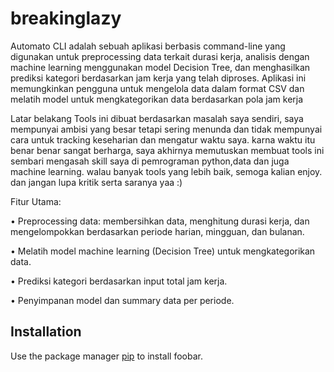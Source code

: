 # breakinglazy
Automato CLI adalah sebuah aplikasi berbasis command-line yang digunakan untuk preprocessing data terkait durasi kerja, analisis dengan machine learning menggunakan model Decision Tree, dan menghasilkan prediksi kategori berdasarkan jam kerja yang telah diproses. Aplikasi ini memungkinkan pengguna untuk mengelola data dalam format CSV dan melatih model untuk mengkategorikan data berdasarkan pola jam kerja

Latar belakang Tools ini dibuat berdasarkan masalah saya sendiri, saya mempunyai ambisi yang besar tetapi sering menunda dan tidak mempunyai cara untuk tracking keseharian dan mengatur waktu saya. karna waktu itu benar benar sangat berharga, saya akhirnya memutuskan membuat tools ini sembari mengasah skill saya di pemrograman python,data dan juga machine learning. walau banyak tools yang lebih baik, semoga kalian enjoy. dan jangan lupa kritik serta saranya yaa :)

Fitur Utama:

• Preprocessing data: membersihkan data, menghitung durasi kerja, dan mengelompokkan berdasarkan periode harian, mingguan, dan bulanan.

• Melatih model machine learning (Decision Tree) untuk mengkategorikan data.

• Prediksi kategori berdasarkan input total jam kerja.

• Penyimpanan model dan summary data per periode.

## Installation

Use the package manager [pip](https://pip.pypa.io/en/stable/) to install foobar.


